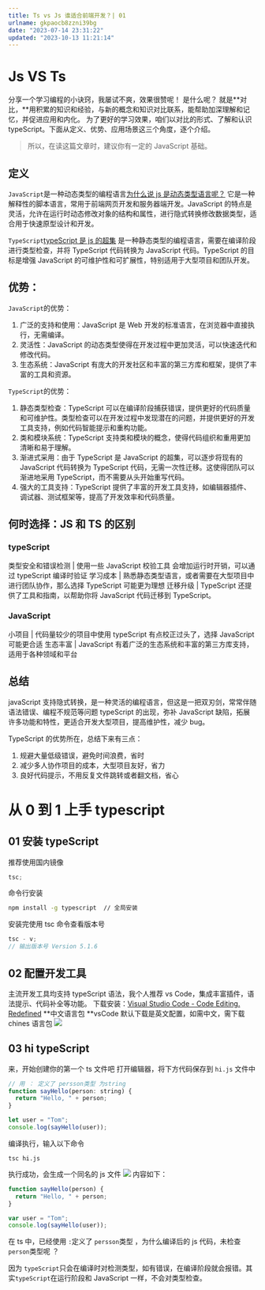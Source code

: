 ```yaml
---
title: Ts vs Js 谁适合前端开发？| 01
urlname: gkpaocb8zzni39bg
date: "2023-07-14 23:31:22"
updated: "2023-10-13 11:21:14"
---
```


# Js VS Ts

分享一个学习编程的小诀窍，我屡试不爽，效果很赞呢！
是什么呢？ 就是**对比，**用积累的知识和经验，与新的概念和知识对比联系，能帮助加深理解和记忆，并促进应用和内化。
为了更好的学习效果，咱们以对比的形式、了解和认识 typeScript。下面从定义、优势、应用场景这三个角度，逐个介绍。

> 所以，在读这篇文章时，建议你有一定的 JavaScript 基础。

## 定义

`JavaScript`是一种动态类型的编程语言[为什么说 js 是动态类型语言呢？](https://www.yuque.com/nh0s08/ycsiao/nfknzexbccraar99?singleDoc=&view=doc_embed)
它是一种解释性的脚本语言，常用于前端网页开发和服务器端开发。JavaScript 的特点是灵活，允许在运行时动态修改对象的结构和属性，进行隐式转换修改数据类型，适合用于快速原型设计和开发。

`TypeScript`[typeScript 是 js 的超集](https://www.yuque.com/nh0s08/ycsiao/bf2pmua2hv1623o9?singleDoc=&view=doc_embed) 是一种静态类型的编程语言，需要在编译阶段进行类型检查，并将 TypeScript 代码转换为 JavaScript 代码。TypeScript 的目标是增强 JavaScript 的可维护性和可扩展性，特别适用于大型项目和团队开发。

## 优势：

`JavaScript`的优势：

1. 广泛的支持和使用：JavaScript 是 Web 开发的标准语言，在浏览器中直接执行，无需编译。
2. 灵活性：JavaScript 的动态类型使得在开发过程中更加灵活，可以快速迭代和修改代码。
3. 生态系统：JavaScript 有庞大的开发社区和丰富的第三方库和框架，提供了丰富的工具和资源。

`TypeScript`的优势：

1. 静态类型检查：TypeScript 可以在编译阶段捕获错误，提供更好的代码质量和可维护性。类型检查可以在开发过程中发现潜在的问题，并提供更好的开发工具支持，例如代码智能提示和重构功能。
2. 类和模块系统：TypeScript 支持类和模块的概念，使得代码组织和重用更加清晰和易于理解。
3. 渐进式采用：由于 TypeScript 是 JavaScript 的超集，可以逐步将现有的 JavaScript 代码转换为 TypeScript 代码，无需一次性迁移。这使得团队可以渐进地采用 TypeScript，而不需要从头开始重写代码。
4. 强大的工具支持：TypeScript 提供了丰富的开发工具支持，如编辑器插件、调试器、测试框架等，提高了开发效率和代码质量。

## 何时选择：JS 和 TS 的区别

### typeScript

类型安全和错误检测 | 使用一些 JavaScript 校验工具 会增加运行时开销，可以通过 typeScript 编译时验证
学习成本 | 熟悉静态类型语言，或者需要在大型项目中进行团队协作，那么选择 TypeScript 可能更为理想
迁移升级 | TypeScript 还提供了工具和指南，以帮助你将 JavaScript 代码迁移到 TypeScript。

### JavaScript

小项目 | 代码量较少的项目中使用 typeScript 有点校正过头了，选择 JavaScript 可能更合适
生态丰富 | JavaScript 有着广泛的生态系统和丰富的第三方库支持，适用于各种领域和平台

## 总结

javaScript 支持隐式转换，是一种灵活的编程语言，但这是一把双刃剑，常常伴随语法错误、编程不规范等问题
typeScript 的出现，弥补 JavaScript 缺陷，拓展许多功能和特性，更适合开发大型项目，提高维护性，减少 bug。

TypeScript 的优势所在，总结下来有三点：

1. 规避⼤量低级错误，避免时间浪费，省时
2. 减少多⼈协作项⽬的成本，⼤型项⽬友好，省⼒
3. 良好代码提示，不⽤反复⽂件跳转或者翻⽂档，省⼼

# 从 0 到 1 上手 typescript

## 01 安装 typeScript

推荐使用国内镜像

```javascript
tsc;
```

命令行安装

```bash
npm install -g typescript  // 全局安装
```

安装完使用 tsc 命令查看版本号

```javascript
tsc - v;
// 输出版本号 Version 5.1.6
```

## 02 配置开发工具

主流开发工具均支持 typeScript 语法，我个人推荐 vs Code，集成丰富插件，语法提示、代码补全等功能。
下载安装：[Visual Studio Code - Code Editing. Redefined](https://code.visualstudio.com/)
**中文语言包 **vsCode 默认下载是英文配置，如需中文，需下载 chines 语言包
![](https://gyg-bawei-zg4-2103b.oss-cn-beijing.aliyuncs.com/b1fe4709f93b098011ae81fb8fb47fc1.png)

## 03 hi typeScript

来，开始创建你的第一个 ts 文件吧
打开编辑器，将下方代码保存到 `hi.js` 文件中

```javascript
// 用 ： 定义了 persson类型 为string
function sayHello(person: string) {
  return "Hello, " + person;
}

let user = "Tom";
console.log(sayHello(user));
```

编译执行，输入以下命令

```vue
tsc hi.js
```

执行成功，会生成一个同名的 js 文件
![](https://gyg-bawei-zg4-2103b.oss-cn-beijing.aliyuncs.com/ce14bec0f91739d646ad9775c7bdd3d6.png)
内容如下：

```javascript
function sayHello(person) {
  return "Hello, " + person;
}

var user = "Tom";
console.log(sayHello(user));
```

在 ts 中，已经使用 `:`定义了 `persson`类型 ，为什么编译后的 js 代码，未检查`person`类型呢 ？

因为 `typeScript`只会在编译时对检测类型，如有错误，在编译阶段就会报错。其实`typeScript`在运行阶段和 JavaScript 一样，不会对类型检查。
